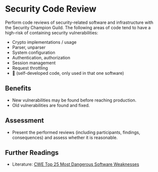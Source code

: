 # Security Code Review

Perform code reviews of security-related software and infrastructure with the Security Champion Guild. The following areas of code tend to have a high-risk of containing security vulnerabilities:
  - Crypto implementations / usage
  - Parser, unparser
  - System configuration
  - Authentication, authorization
  - Session management
  - Request throttling
  - :unicorn: (self-developed code, only used in that one software)

## Benefits

- New vulnerabilities may be found before reaching production.
- Old vulnerabilities are found and fixed.

## Assessment

- Present the performed reviews (including participants, findings, consequences) and assess whether it is reasonable.

## Further Readings

- Literature: [CWE Top 25 Most Dangerous Software Weaknesses](https://cwe.mitre.org/top25/archive/2020/2020_cwe_top25.html)
